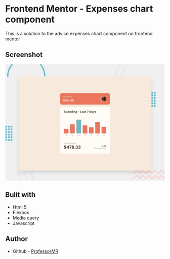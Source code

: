 # Frontend Mentor - Expenses chart component

This is a solution to the advice expenses chart component on frontend mentor

## Screenshot

![Design preview for the Expenses chart component coding challenge](./design/desktop-preview.jpg)

## Bulit with

- Html 5
- Flexbox
- Media query
- Javascript

## Author

- Github - [ProfessorMR](https://github.com/ProfessorMR/)
